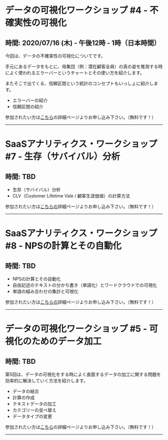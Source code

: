 # データの可視化ワークショップ #4 - 不確実性の可視化
## 時間: 2020/07/16 (木) - 午後12時 - 1時（日本時間）

今回は、データの不確実性の可視化についてです。

手元にあるデータをもとに、母集団（例：潜在顧客全員）の真の姿を推測する時によく使われるエラーバーというチャートとその使い方を紹介します。

またそこで出てくる、信頼区間という統計のコンセプトもいっしょに紹介します。

* エラーバーの紹介
* 信頼区間の紹介

参加されたい方は[こちら](https://exploratory.io/note/GMq1Qom5tS/pmm9Bom1jS)の詳細ページよりお申し込み下さい。（無料です！）

----

# SaaSアナリティクス・ワークショップ #7 - 生存（サバイバル）分析
## 時間: TBD

* 生存（サバイバル）分析
* CLV（Customer Lifetime Vale / 顧客生涯価値）の計算方法


参加されたい方は[こちらの](https://exploratory.io/note/BWz1Bar4JF/SaaS-pio7hJg0Gn)詳細ページよりお申し込み下さい。（無料です！）

----

# SaaSアナリティクス・ワークショップ #8 - NPSの計算とその自動化
## 時間: TBD

* NPSの計算とその自動化
* 自由記述のテキストの分かち書き（単語化）とワードクラウドでの可視化
* 単語の組み合わせの集計と可視化

参加されたい方は[こちらの](https://exploratory.io/note/BWz1Bar4JF/SaaS-pio7hJg0Gn)詳細ページよりお申し込み下さい。（無料です！）

----

# データの可視化ワークショップ #5 - 可視化のためのデータ加工
## 時間: TBD


第5回は、データの可視化をする時によく直面するデータの加工に関する問題を効率的に解決していく方法を紹介します。

* データの結合
* 計算の作成
* テキストデータの加工
* カテゴリーの並べ替え
* データタイプの変更

参加されたい方は[こちら](https://exploratory.io/note/GMq1Qom5tS/pmm9Bom1jS)の詳細ページよりお申し込み下さい。（無料です！）

----
